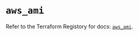 # `aws_ami`

Refer to the Terraform Registory for docs: [`aws_ami`](https://registry.terraform.io/providers/hashicorp/aws/5.31.0/docs/resources/ami).
